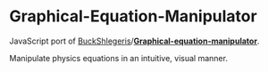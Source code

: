 Graphical-Equation-Manipulator
==============================
JavaScript port of [BuckShlegeris]/**[Graphical-equation-manipulator]**.

Manipulate physics equations in an intuitive, visual manner.

[BuckShlegeris]: https://github.com/BuckShlegeris
[Graphical-Equation-Manipulator]: https://github.com/BuckShlegeris/Graphical-equation-manipulator
